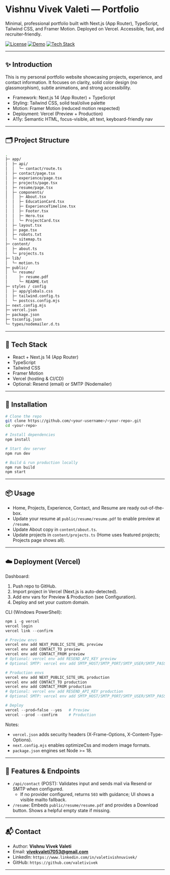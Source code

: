 # Vishnu Vivek Valeti — Portfolio

Minimal, professional portfolio built with Next.js (App Router), TypeScript, Tailwind CSS, and Framer Motion. Deployed on Vercel. Accessible, fast, and recruiter‑friendly.

[![License](https://img.shields.io/badge/license-MIT-informational.svg)](#license)
[![Demo](https://img.shields.io/badge/demo-Live-success.svg)](https://valetiportfolio.vercel.app/)
[![Tech Stack](https://img.shields.io/badge/stack-Next.js%20%7C%20TypeScript%20%7C%20Tailwind%20%7C%20FramerMotion-blueviolet.svg)](#tech-stack)

---

## ✨ Introduction

This is my personal portfolio website showcasing projects, experience, and contact information. It focuses on clarity, solid color design (no glassmorphism), subtle animations, and strong accessibility.

- Framework: Next.js 14 (App Router) + TypeScript
- Styling: Tailwind CSS, solid teal/olive palette
- Motion: Framer Motion (reduced motion respected)
- Deployment: Vercel (Preview + Production)
- A11y: Semantic HTML, focus-visible, alt text, keyboard-friendly nav

---

## 🗂 Project Structure

```bash
.
├─ app/
│  ├─ api/
│  │  └─ contact/route.ts        
│  ├─ contact/page.tsx           
│  ├─ experience/page.tsx        
│  ├─ projects/page.tsx          
│  ├─ resume/page.tsx            
│  ├─ components/
│  │  ├─ About.tsx               
│  │  ├─ EducationCard.tsx
│  │  ├─ ExperienceTimeline.tsx
│  │  ├─ Footer.tsx
│  │  ├─ Hero.tsx
│  │  └─ ProjectCard.tsx         
│  ├─ layout.tsx                 
│  ├─ page.tsx                   
│  ├─ robots.txt                 
│  └─ sitemap.ts                 
├─ content/
│  ├─ about.ts                   
│  └─ projects.ts               
├─ lib/
│  └─ motion.ts                  
├─ public/
│  └─ resume/
│     ├─ resume.pdf              
│     └─ README.txt
├─ styles / config
│  ├─ app/globals.css            
│  ├─ tailwind.config.ts
│  └─ postcss.config.mjs
├─ next.config.mjs               
├─ vercel.json                   
├─ package.json
├─ tsconfig.json
└─ types/nodemailer.d.ts         
```

---

## 🧰 Tech Stack

- React + Next.js 14 (App Router)
- TypeScript
- Tailwind CSS
- Framer Motion
- Vercel (hosting & CI/CD)
- Optional: Resend (email) or SMTP (Nodemailer)

---

## 🚀 Installation

```bash
# Clone the repo
git clone https://github.com/<your-username>/<your-repo>.git
cd <your-repo>

# Install dependencies
npm install

# Start dev server
npm run dev

# Build & run production locally
npm run build
npm start
```

---

## 📦 Usage

- Home, Projects, Experience, Contact, and Resume are ready out-of-the-box.
- Update your resume at `public/resume/resume.pdf` to enable preview at `/resume`.
- Update About copy in `content/about.ts`.
- Update projects in `content/projects.ts` (Home uses featured projects; Projects page shows all).

---

## ☁️ Deployment (Vercel)

Dashboard:
1. Push repo to GitHub.
2. Import project in Vercel (Next.js is auto-detected).
3. Add env vars for Preview & Production (see Configuration).
4. Deploy and set your custom domain.

CLI (Windows PowerShell):
```powershell
npm i -g vercel
vercel login
vercel link --confirm

# Preview envs
vercel env add NEXT_PUBLIC_SITE_URL preview
vercel env add CONTACT_TO preview
vercel env add CONTACT_FROM preview
# Optional: vercel env add RESEND_API_KEY preview
# Optional SMTP: vercel env add SMTP_HOST/SMTP_PORT/SMTP_USER/SMTP_PASS preview

# Production envs
vercel env add NEXT_PUBLIC_SITE_URL production
vercel env add CONTACT_TO production
vercel env add CONTACT_FROM production
# Optional: vercel env add RESEND_API_KEY production
# Optional SMTP: vercel env add SMTP_HOST/SMTP_PORT/SMTP_USER/SMTP_PASS production

# Deploy
vercel --prod=false --yes   # Preview
vercel --prod --confirm     # Production
```

Notes:
- `vercel.json` adds security headers (X-Frame-Options, X-Content-Type-Options).
- `next.config.mjs` enables optimizeCss and modern image formats.
- `package.json` engines set Node >= 18.

---

## 🧪 Features & Endpoints

- `/api/contact` (POST): Validates input and sends mail via Resend or SMTP when configured.
  - If no provider configured, returns `503` with guidance; UI shows a visible mailto fallback.
- `/resume`: Embeds `public/resume/resume.pdf` and provides a Download button. Shows a helpful empty state if missing.

---

## 📬 Contact

- Author: **Vishnu Vivek Valeti**
- Email: **vivekvaleti7053@gmail.com**
- LinkedIn: `https://www.linkedin.com/in/valetivishnuvivek/`
- GitHub: `https://github.com/valetivivek`

---